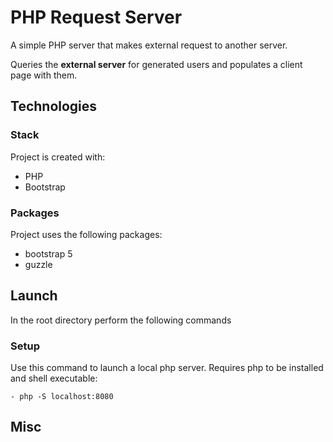 # PHP Request Server

A simple PHP server that makes external request to another server.

Queries the **external server** for generated users and populates a client page with them.

## Technologies

### Stack
Project is created with: 
* PHP
* Bootstrap

### Packages
Project uses the following packages: 
* bootstrap 5
* guzzle

## Launch
In the root directory perform the following commands

### Setup
Use this command to launch a local php server. Requires php to be installed and shell executable: 
     
    - php -S localhost:8080

## Misc